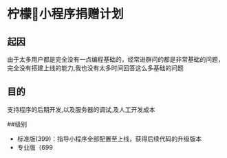 # 柠檬🚗小程序捐赠计划

## 起因
由于太多用户都是完全没有一点编程基础的，经常进群问的都是非常基础的问题，完全没有搭建上线的能力,我也没有太多时间回答这么多基础的问题

## 目的
支持程序的后期开发,以及服务器的调试,及人工开发成本

##级别
- 标准版(399)：指导小程序全部配置至上线，获得后续代码的升级版本
- 专业版（699